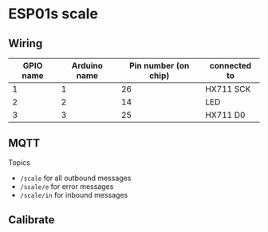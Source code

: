 # ESP01s scale

## Wiring

| GPIO name | Arduino name | Pin number (on chip) | connected to |
|-----------|--------------|----------------------|--------------|
| 1         | 1            | 26                   | HX711 SCK    |
| 2         | 2            | 14                   | LED          |
| 3         | 3            | 25                   | HX711 D0     |


## MQTT

Topics

* `/scale` for all outbound messages
* `/scale/e` for error messages
* `/scale/in` for inbound messages


## Calibrate

